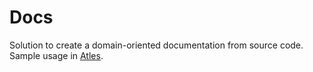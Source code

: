 # Docs

Solution to create a domain-oriented documentation from source code.
Sample usage in [Atles](https://github.com/lucabriguglia/Docs).
